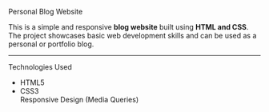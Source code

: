   Personal Blog Website

This is a simple and responsive **blog website** built using **HTML and CSS**. The project showcases basic web development skills and can be used as a personal or portfolio blog.

---

  Technologies Used

- HTML5  
- CSS3  
 Responsive Design (Media Queries)  

